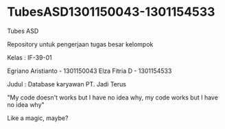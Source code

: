 # TubesASD1301150043-1301154533
Tubes ASD

Repository untuk pengerjaan tugas besar kelompok

Kelas : IF-39-01

Egriano Aristianto - 1301150043
Elza Fitria D - 1301154533


Judul : Database karyawan PT. Jadi Terus

"My code doesn't works but I have no idea why, my code works but I have no idea why"

Like a magic, maybe?
